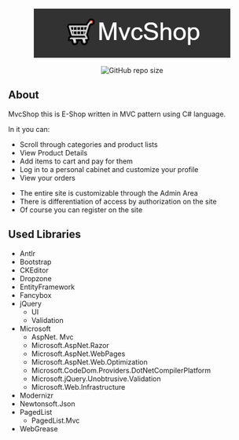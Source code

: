 
<center>

![Icon](https://github.com/Belachkin/MvcShop/raw/main/MvcShop/Images/gitIcon/MvcShop.png)


![GitHub repo size](https://img.shields.io/github/repo-size/Belachkin/MvcShop?style=for-the-badge)

</center>

## About


MvcShop this is E-Shop written in MVC pattern using C# language.

In it you can:
* Scroll through categories and product lists
* View Product Details 
* Add items to cart and pay for them 
* Log in to a personal cabinet and customize your profile 
* View your orders
+ The entire site is customizable through the Admin Area
+ There is differentiation of access by authorization on the site
+ Of course you can register on the site


## Used Libraries

* Antlr
* Bootstrap
* CKEditor
* Dropzone
* EntityFramework
* Fancybox
* jQuery
    * UI
    * Validation
* Microsoft
    * AspNet.
        Mvc    
    * Microsoft.AspNet.Razor    
    * Microsoft.AspNet.WebPages
    * Microsoft.AspNet.Web.Optimization
    * Microsoft.CodeDom.Providers.DotNetCompilerPlatform
    * Microsoft.jQuery.Unobtrusive.Validation
    * Microsoft.Web.Infrastructure
* Modernizr
* Newtonsoft.Json
* PagedList
    * PagedList.Mvc
* WebGrease










